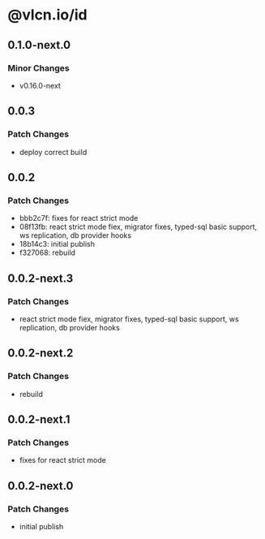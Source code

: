 # @vlcn.io/id

## 0.1.0-next.0

### Minor Changes

- v0.16.0-next

## 0.0.3

### Patch Changes

- deploy correct build

## 0.0.2

### Patch Changes

- bbb2c7f: fixes for react strict mode
- 08f13fb: react strict mode fiex, migrator fixes, typed-sql basic support, ws replication, db provider hooks
- 18b14c3: initial publish
- f327068: rebuild

## 0.0.2-next.3

### Patch Changes

- react strict mode fiex, migrator fixes, typed-sql basic support, ws replication, db provider hooks

## 0.0.2-next.2

### Patch Changes

- rebuild

## 0.0.2-next.1

### Patch Changes

- fixes for react strict mode

## 0.0.2-next.0

### Patch Changes

- initial publish

